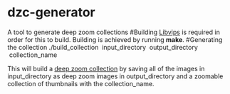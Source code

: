 # dzc-generator
A tool to generate deep zoom collections
#Building
[Libvips](http://www.vips.ecs.soton.ac.uk/index.php?title=Libvips) is required in order for this to build. Building is achieved by running **make**.
#Generating the collection
./build_collection &nbsp;input_directory &nbsp;output_directory &nbsp;collection_name

This will build a [deep zoom collection](https://msdn.microsoft.com/en-us/library/cc645077%28v=vs.95%29.aspx#Collections) by saving all of the images in input_directory as deep zoom images in output_directory and a zoomable collection of thumbnails with the collection_name.
